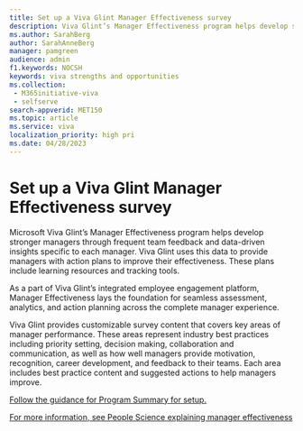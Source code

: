```yaml
---
title: Set up a Viva Glint Manager Effectiveness survey 
description: Viva Glint’s Manager Effectiveness program helps develop stronger managers through frequent team feedback and data-driven insights specific to each manager.
ms.author: SarahBerg
author: SarahAnneBerg
manager: pamgreen
audience: admin
f1.keywords: NOCSH
keywords: viva strengths and opportunities
ms.collection: 
 - M365initiative-viva
 - selfserve
search-appverid: MET150
ms.topic: article
ms.service: viva
localization_priority: high pri
ms.date: 04/28/2023
---
```


# Set up a Viva Glint Manager Effectiveness survey

Microsoft Viva Glint’s Manager Effectiveness program helps develop stronger managers through frequent team feedback and data-driven insights specific to each manager. Viva Glint uses this data to provide managers with action plans to improve their effectiveness. These plans include learning resources and tracking tools.

As a part of Viva Glint’s integrated employee engagement platform, Manager Effectiveness lays the foundation for seamless assessment, analytics, and action planning across the complete manager experience.

Viva Glint provides customizable survey content that covers key areas of manager performance. These areas represent industry best practices including priority setting, decision making, collaboration and communication, as well as how well managers provide motivation, recognition, career development, and feedback to their teams. Each area includes best practice content and suggested actions to help managers improve. 

[Follow the guidance for Program Summary for setup.](https://go.microsoft.com/fwlink/?linkid=2231504)

[For more information, see People Science explaining manager effectiveness](https://community.glintinc.com/people-science-explains-and-people-science-in-practice-56/manager-effectiveness-people-science-explained-958)